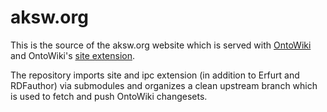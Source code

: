# aksw.org

This is the source of the aksw.org website which is served
with [OntoWiki](http://ontowiki.net) and OntoWiki's [site
extension](https://github.com/AKSW/site.ontowiki).

The repository imports site and ipc extension (in addition to Erfurt and
RDFauthor) via submodules and organizes a clean upstream branch which is
used to fetch and push OntoWiki changesets.
